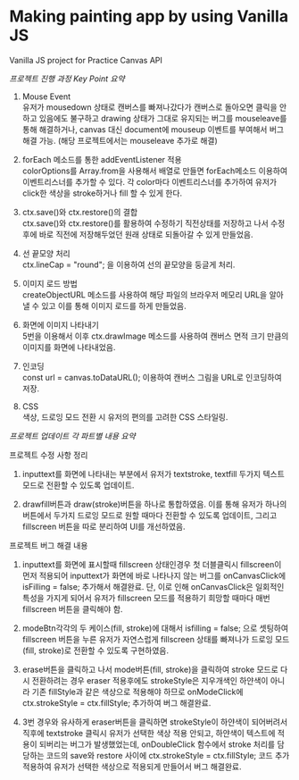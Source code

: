 # Making painting app by using Vanilla JS

Vanilla JS project for Practice Canvas API

_프로젝트 진행 과정 Key Point 요약_

1. Mouse Event
   </br>
   유저가 mousedown 상태로 캔버스를 빠져나갔다가 캔버스로 돌아오면 클릭을 안하고 있음에도 불구하고 drawing 상태가 그대로 유지되는 버그를 mouseleave를 통해 해결하거나, canvas 대신 document에 mouseup 이벤트를 부여해서 버그 해결 가능. (해당 프로젝트에서는 mouseleave 추가로 해결)

2. forEach 메소드를 통한 addEventListener 적용
   </br>
   colorOptions를 Array.from을 사용해서 배열로 만들면 forEach메소드 이용하여 이벤트리스너를 추가할 수 있다. 각 color마다 이벤트리스너를 추가하여 유저가 click한 색상을 stroke하거나 fill 할 수 있게 한다.

3. ctx.save()와 ctx.restore()의 결합
   </br>
   ctx.save()와 ctx.restore()를 활용하여 수정하기 직전상태를 저장하고 나서 수정 후에 바로 직전에 저장해두었던 원래 상태로 되돌아갈 수 있게 만들었음.

4. 선 끝모양 처리
   </br>
   ctx.lineCap = "round"; 을 이용하여 선의 끝모양을 둥글게 처리.

5. 이미지 로드 방법
   </br>
   createObjectURL 메소드를 사용하여 해당 파일의 브라우저 메모리 URL을 알아낼 수 있고 이를 통해 이미지 로드를 하게 만들었음.

6. 화면에 이미지 나타내기
   </br>
   5번을 이용해서 이후 ctx.drawImage 메소드를 사용하여 캔버스 면적 크기 만큼의 이미지를 화면에 나타내었음.

7. 인코딩
   </br>
   const url = canvas.toDataURL(); 이용하여 캔버스 그림을 URL로 인코딩하여 저장.

8. CSS
   </br>
   색상, 드로잉 모드 전환 시 유저의 편의를 고려한 CSS 스타일링.

_프로젝트 업데이트 각 파트별 내용 요약_

프로젝트 수정 사항 정리

1. inputtext를 화면에 나타내는 부분에서 유저가 textstroke, textfill 두가지 텍스트 모드로 전환할 수 있도록 업데이트.

2. drawfill버튼과 draw(stroke)버튼을 하나로 통합하였음. 이를 통해 유저가 하나의 버튼에서 두가지 드로잉 모드로 원할 때마다 전환할 수 있도록 업데이트, 그리고 fillscreen 버튼을 따로 분리하여 UI를 개선하였음.

프로젝트 버그 해결 내용

1. inputtext를 화면에 표시할때 fillscreen 상태인경우 첫 더블클릭시 fillscreen이 먼저 적용되어 inputtext가 화면에 바로 나타나지 않는 버그를 onCanvasClick에 isFilling = false; 추가해서 해결완료. 단, 이로 인해 onCanvasClick은 일회적인 특성을 가지게 되어서 유저가 fillscreen 모드를 적용하기 희망할 때마다 매번 fillscreen 버튼을 클릭해야 함.

2. modeBtn각각의 두 케이스(fill, stroke)에 대해서 isfilling = false; 으로 셋팅하여 fillscreen 버튼을 누른 유저가 자연스럽게 fillscreen 상태를 빠져나가 드로잉 모드(fill, stroke)로 전환할 수 있도록 구현하였음.

3. erase버튼을 클릭하고 나서 mode버튼(fill, stroke)을 클릭하여 stroke 모드로 다시 전환하려는 경우 eraser 적용후에도 strokeStyle은 지우개색인 하얀색이 아니라 기존 fillStyle과 같은 색상으로 적용해야 하므로 onModeClick에 ctx.strokeStyle = ctx.fillStyle; 추가하여 버그 해결완료.

4. 3번 경우와 유사하게 eraser버튼을 클릭하면 strokeStyle이 하얀색이 되어버려서 직후에 textstroke 클릭시 유저가 선택한 색상 적용 안되고, 하얀색이 텍스트에 적용이 되버리는 버그가 발생했었는데, onDoubleClick 함수에서 stroke 처리를 담당하는 코드의 save와 restore 사이에 ctx.strokeStyle = ctx.fillStyle; 코드 추가 적용하여 유저가 선택한 색상으로 적용되게 만들어서 버그 해결완료.
